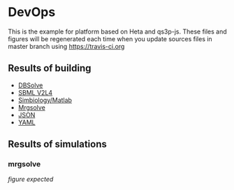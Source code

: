 # DevOps

This is the example for platform based on Heta and qs3p-js. These files and figures will be regenerated each time when you update sources files in master branch using <https://travis-ci.org>

## Results of building
- [DBSolve](./slv.slv)
- [SBML V2L4](./sbml.xml)
- [Simbiology/Matlab](./simbio.m)
- [Mrgsolve](./mrg.cpp)
- [JSON](./json.json)
- [YAML](./yaml.yml)

## Results of simulations

### mrgsolve

*figure expected*
